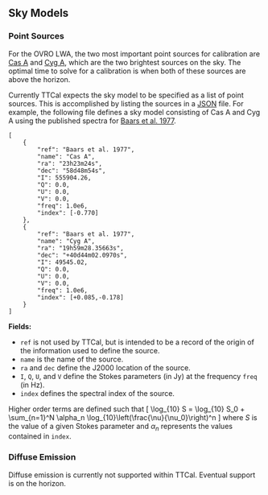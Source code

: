 ## Sky Models

### Point Sources

For the OVRO LWA, the two most important point sources for calibration are
[Cas A](https://en.wikipedia.org/wiki/Cassiopeia_A) and
[Cyg A](https://en.wikipedia.org/wiki/Cygnus_A), which are the two brightest
sources on the sky. The optimal time to solve for a calibration is when both
of these sources are above the horizon.

Currently TTCal expects the sky model to be specified as a list of point sources.
This is accomplished by listing the sources in a [JSON](http://www.json.org/) file.
For example, the following file defines a sky model consisting of Cas A and Cyg A
using the published spectra for [Baars et al. 1977](http://adsabs.harvard.edu/abs/1977A%26A....61...99B).

```
[
    {
        "ref": "Baars et al. 1977",
        "name": "Cas A",
        "ra": "23h23m24s",
        "dec": "58d48m54s",
        "I": 555904.26,
        "Q": 0.0,
        "U": 0.0,
        "V": 0.0,
        "freq": 1.0e6,
        "index": [-0.770]
    },
    {
        "ref": "Baars et al. 1977",
        "name": "Cyg A",
        "ra": "19h59m28.35663s",
        "dec": "+40d44m02.0970s",
        "I": 49545.02,
        "Q": 0.0,
        "U": 0.0,
        "V": 0.0,
        "freq": 1.0e6,
        "index": [+0.085,-0.178]
    }
]
```

**Fields:**

* `ref` is not used by TTCal, but is intended to be a record of the origin
  of the information used to define the source.
* `name` is the name of the source.
* `ra` and `dec` define the J2000 location of the source.
* `I`, `Q`, `U`, and `V` define the Stokes parameters (in Jy) at the frequency `freq` (in Hz).
* `index` defines the spectral index of the source.

Higher order terms are defined such that
\[
    \log_{10} S = \log_{10} S_0 + \sum_{n=1}^N \alpha_n \log_{10}\left(\frac{\nu}{\nu_0}\right)^n
\]
where $S$ is the value of a given Stokes parameter and $\alpha_n$ represents
the values contained in `index`.

### Diffuse Emission

Diffuse emission is currently not supported within TTCal. Eventual support is on the
horizon.

